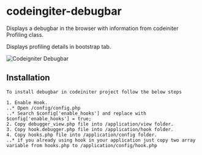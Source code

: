 # codeingiter-debugbar

Displays a debugbar in the browser with information from codeiniter Profiling class.

Displays profiling details in bootstrap tab.

![Codeigniter Debugbar](https://raw.githubusercontent.com/naranarethiya/codeingiter-debugbar/2de76ec2b7c30ce9246adeaea87510f57becd283/debugbar_sanp.png "Codeigniter Debugbar")

## Installation
	To install debugbar in codeiniter project follow the below steps

	1. Enable Hook.
	..* Open /config/config.php
	..* Search $config['enable_hooks'] and replace with $config['enable_hooks'] = true;
	2. Copy debugger_view.php file into /application/view folder.
	3. Copy hook.debugger.php file into /application/hook folder.
	4. Copy hooks.php file into /application/config folder.
	..* if you already using hook in your application just copy two array variable from hooks.php to /application/config/hook.php

